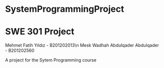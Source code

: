 # SystemProgrammingProject

# SWE 301 Project

Mehmet Fatih Yıldız - B201202013\n
Mesk Wadhah Abdulqader Abdulqader - B201202560

A project for the Sytem Programming course
